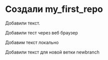 ﻿# Создали my_first_repo

Добавили текст.

Добавили тест через веб браузер

Добавим текст локально

Добавили текст для новой ветки newbranch